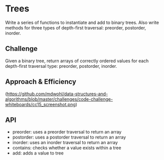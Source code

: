 # Trees
Write a series of functions to instantiate and add to binary trees. Also write methods for three types of depth-first traversal: preorder, postorder, inorder.

## Challenge
Given a binary tree, return arrays of correctly ordered values for each depth-first traversal type: preorder, postorder, inorder.

## Approach & Efficiency
(https://github.com/mdwohl/data-structures-and-algorithms/blob/master/challenges/code-challenge-whiteboards/cc15_screenshot.png)

## API
- preorder: uses a preorder traversal to return an array
- postorder: uses a postorder traversal to return an array
- inorder: uses an inorder traversal to return an array
- contains: checks whether a value exists within a tree
- add: adds a value to tree
